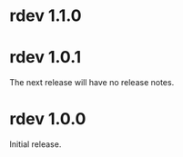 # rdev 1.1.0

# rdev 1.0.1

The next release will have no release notes.

# rdev 1.0.0

Initial release.

